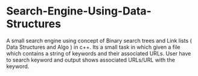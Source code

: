 # Search-Engine-Using-Data-Structures
A small search engine using concept of Binary search trees and Link lists ( Data Structures and Algo ) in c++. Its a small task in which given a file which contains a string of keywords and their associated URLs. User have to search keyword and output shows associated URLs/URL with the keyword.
